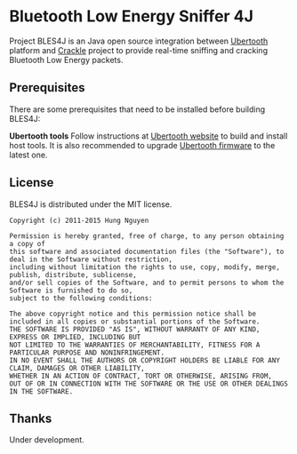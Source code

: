 Bluetooth Low Energy Sniffer 4J
==================

Project BLES4J is an Java open source integration between [Ubertooth](https://github.com/greatscottgadgets/ubertooth)
platform and [Crackle](https://github.com/mikeryan/crackle) project to provide real-time
sniffing and cracking Bluetooth Low Energy packets.

Prerequisites
-------------
There are some prerequisites that need to be installed before building BLES4J:

**Ubertooth tools**
Follow instructions at [Ubertooth website](https://github.com/greatscottgadgets/ubertooth/wiki/Build-Guide) to build
and install host tools. It is also recommended to upgrade
[Ubertooth firmware](https://github.com/greatscottgadgets/ubertooth/wiki/Firmware) to the latest one.

License
-------
BLES4J is distributed under the MIT license.

    Copyright (c) 2011-2015 Hung Nguyen

    Permission is hereby granted, free of charge, to any person obtaining a copy of
    this software and associated documentation files (the "Software"), to deal in the Software without restriction,
    including without limitation the rights to use, copy, modify, merge, publish, distribute, sublicense,
    and/or sell copies of the Software, and to permit persons to whom the Software is furnished to do so,
    subject to the following conditions:

    The above copyright notice and this permission notice shall be included in all copies or substantial portions of the Software.
    THE SOFTWARE IS PROVIDED "AS IS", WITHOUT WARRANTY OF ANY KIND, EXPRESS OR IMPLIED, INCLUDING BUT
    NOT LIMITED TO THE WARRANTIES OF MERCHANTABILITY, FITNESS FOR A PARTICULAR PURPOSE AND NONINFRINGEMENT.
    IN NO EVENT SHALL THE AUTHORS OR COPYRIGHT HOLDERS BE LIABLE FOR ANY CLAIM, DAMAGES OR OTHER LIABILITY,
    WHETHER IN AN ACTION OF CONTRACT, TORT OR OTHERWISE, ARISING FROM,
    OUT OF OR IN CONNECTION WITH THE SOFTWARE OR THE USE OR OTHER DEALINGS IN THE SOFTWARE.

Thanks
------
Under development.